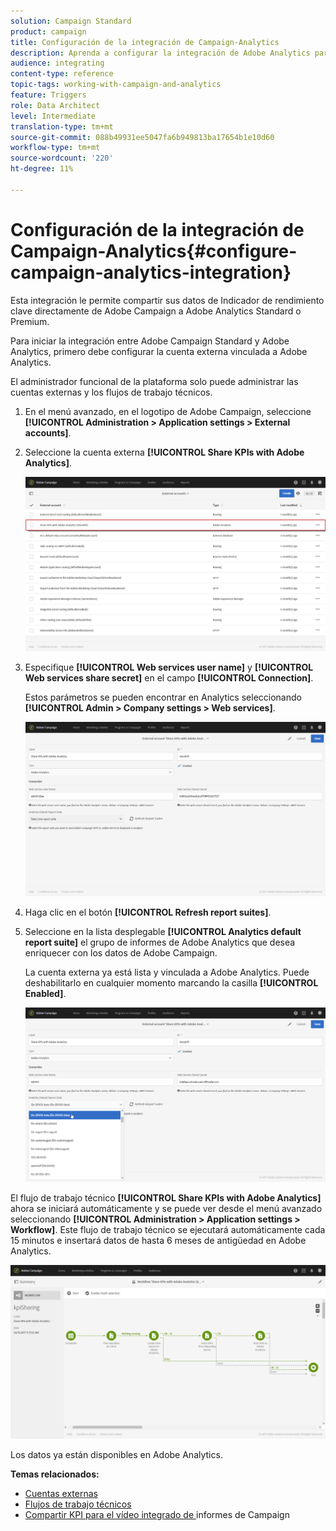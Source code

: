 ```yaml
---
solution: Campaign Standard
product: campaign
title: Configuración de la integración de Campaign-Analytics
description: Aprenda a configurar la integración de Adobe Analytics para que empiece a medir el éxito de los envíos de correo electrónico.
audience: integrating
content-type: reference
topic-tags: working-with-campaign-and-analytics
feature: Triggers
role: Data Architect
level: Intermediate
translation-type: tm+mt
source-git-commit: 088b49931ee5047fa6b949813ba17654b1e10d60
workflow-type: tm+mt
source-wordcount: '220'
ht-degree: 11%

---
```



# Configuración de la integración de Campaign-Analytics{#configure-campaign-analytics-integration}

Esta integración le permite compartir sus datos de Indicador de rendimiento clave directamente de Adobe Campaign a Adobe Analytics Standard o Premium.

Para iniciar la integración entre Adobe Campaign Standard y Adobe Analytics, primero debe configurar la cuenta externa vinculada a Adobe Analytics.

El administrador funcional de la plataforma solo puede administrar las cuentas externas y los flujos de trabajo técnicos.

1. En el menú avanzado, en el logotipo de Adobe Campaign, seleccione **[!UICONTROL Administration > Application settings > External accounts]**.
1. Seleccione la cuenta externa **[!UICONTROL Share KPIs with Adobe Analytics]**.

   ![](assets/analytics_2.png)

1. Especifique **[!UICONTROL Web services user name]** y **[!UICONTROL Web services share secret]** en el campo **[!UICONTROL Connection]**.

   Estos parámetros se pueden encontrar en Analytics seleccionando **[!UICONTROL Admin > Company settings > Web services]**.

   ![](assets/analytics_1.png)

1. Haga clic en el botón **[!UICONTROL Refresh report suites]**.
1. Seleccione en la lista desplegable **[!UICONTROL Analytics default report suite]** el grupo de informes de Adobe Analytics que desea enriquecer con los datos de Adobe Campaign.

   La cuenta externa ya está lista y vinculada a Adobe Analytics. Puede deshabilitarlo en cualquier momento marcando la casilla **[!UICONTROL Enabled]**.

   ![](assets/analytics.png)

El flujo de trabajo técnico **[!UICONTROL Share KPIs with Adobe Analytics]** ahora se iniciará automáticamente y se puede ver desde el menú avanzado seleccionando **[!UICONTROL Administration > Application settings > Workflow]**. Este flujo de trabajo técnico se ejecutará automáticamente cada 15 minutos e insertará datos de hasta 6 meses de antigüedad en Adobe Analytics.

![](assets/analytics_3.png)

Los datos ya están disponibles en Adobe Analytics.

**Temas relacionados:**

* [Cuentas externas](../../administration/using/external-accounts.md)
* [Flujos de trabajo técnicos](../../administration/using/technical-workflows.md)
* [Compartir KPI para el vídeo integrado de ](https://helpx.adobe.com/es/marketing-cloud/how-to/email-marketing.html) informes de Campaign

